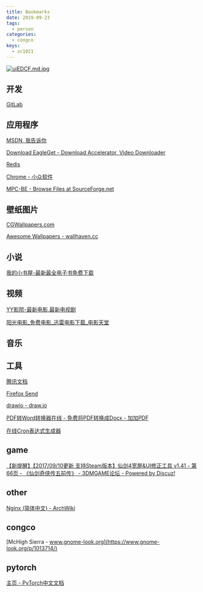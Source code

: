 ```yaml
---
title: Bookmarks
date: 2019-09-23
tags:
  - person
categories:
  - congco
keys:
  - zc1021
---
```


[![uiEDCF.md.jpg](https://s2.ax1x.com/2019/09/23/uiEDCF.md.jpg)](https://imgchr.com/i/uiEDCF)

## 开发

[GitLab](http://gitlab.congco.com/)

## 应用程序

[MSDN, 我告诉你](http://www.itellyou.cn/)

[Download EagleGet - Download Accelerator, Video Downloader](http://www.eagleget.com/download/)

[Redis](https://redis.io/download)


[Chrome - 小众软件](http://www.appinn.com/category/chrome/)

[MPC-BE - Browse Files at SourceForge.net](https://sourceforge.net/projects/mpcbe/files/?source=navbar)

## 壁纸图片

[CGWallpapers.com](https://www.cgwallpapers.com/)

[Awesome Wallpapers - wallhaven.cc](https://alpha.wallhaven.cc/)

## 小说

[我的小书屋-最新最全电子书免费下载](http://mebook.cc/)

## 视频

[YY影院-最新电影,最新电视剧](https://www.yyzone.net/)

[阳光电影_免费电影_迅雷电影下载_电影天堂](http://www.ygdy8.com/)

## 音乐

## 工具

[腾讯文档](https://docs.qq.com/desktop/)

[Firefox Send](https://send.firefox.com/)

[drawio - draw.io](https://www.draw.io/)

[PDF转Word转换器在线 - 免费将PDF转换成Docx - 加加PDF](https://www.addpdf.cn/)

[在线Cron表达式生成器](http://cron.qqe2.com/)

## game

[【新提醒】【2017/09/10更新 支持Steam版本】仙剑4宽屏&UI修正工具 v1.41 - 第66页 - 《仙剑奇侠传五前传》 - 3DMGAME论坛 - Powered by Discuz!](http://bbs.3dmgame.com/thread-3314111-66-1.html)

## other

[Nginx (简体中文) - ArchWiki](https://wiki.archlinux.org/index.php/Nginx_(%E7%AE%80%E4%BD%93%E4%B8%AD%E6%96%87))

## congco

[McHigh Sierra - www.gnome-look.org](https://www.gnome-look.org/p/1013714/)

## pytorch

[主页 \- PyTorch中文文档](https://pytorch-cn.readthedocs.io/zh/latest/)
